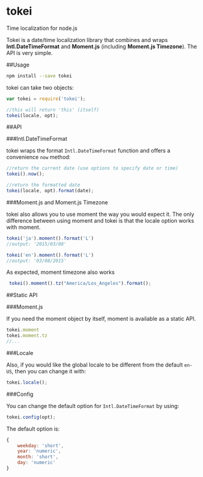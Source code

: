# tokei
Time localization for node.js

Tokei is a date/time localization library that combines and wraps **Intl.DateTimeFormat** and **Moment.js** (including **Moment.js Timezone**). The API is very simple.

##Usage

```bash
npm install --save tokei
```

tokei can take two objects:

```js
var tokei = require('tokei');

//this will return 'this' (itself)
tokei(locale, opt);
```

##API

###Intl.DateTimeFormat

tokei wraps the format `Intl.DateTimeFormat` function and offers a convenience `now` method:

```js
//return the current date (use options to specify date or time)
tokei().now();

//return the formatted date
tokei(locale, opt).format(date);
```


###Moment.js and Moment.js Timezone

tokei also allows you to use moment the way you would expect it.
The only difference between using moment and tokei is that the 
locale option works with moment.

```js
tokei('ja').moment().format('L') 
//output: '2015/03/08'

tokei('en').moment().format('L')
//output: '03/08/2015'
```

As expected, moment timezone also works

```js
 tokei().moment().tz("America/Los_Angeles").format();
```

##Static API

###Moment.js

If you need the moment object by itself, moment is available as a static API.

```js
tokei.moment
tokei.moment.tz
//...
```


###Locale

Also, if you would like the global locale to be different from the default `en-US`, then you can change it with:

```js
tokei.locale();
```

###Config

You can change the default option for `Intl.DateTimeFormat` by using:

```js
tokei.config(opt);
```

The default option is:

```js
{
    weekday: 'short',
    year: 'numeric',
    month: 'short',
    day: 'numeric'
}
```